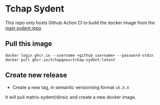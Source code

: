 # Tchap Sydent

This repo only hosts Github Action CI to build the docker image from the [main sydent repo](https://github.com/matrix-org/sydent/tree/dinsic).

## Pull this image

```
docker login ghcr.io --username <github_username> --password-stdin
docker pull ghcr.io/tchapgouv/tchap-sydent:latest
```

## Create new release

- Create a new tag, in semantic versionning format `vX.X.X`

It will pull matrix-sydent/dinsic and create a new docker image.
